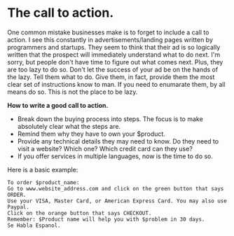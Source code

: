 The call to action.
===================
    
One common mistake businesses make is to forget to include a call to action. I see this constantly
in advertisements/landing pages written by programmers and startups. They seem to think that their ad
is so logically written that the prospect will immediately understand what to do next.
I'm sorry, but people don't have time to figure out what comes next. Plus, they are too 
lazy to do so. Don't let the success of your ad be on the hands of the lazy. Tell
them what to do. Give them, in fact, provide them the most clear set of instructions
know to man. If you need to enumarate them, by all means do so. This is not the 
place to be lazy.

**How to write a good call to action.**

- Break down the buying process into steps. The focus is to make absolutely clear what the steps are.
- Remind them why they have to own your $product. 
- Provide any technical details they may need to know. Do they need to visit a website? Which one? Which credit card can they use?
- If you offer services in multiple languages, now is the time to do so.

Here is a basic example:

    To order $product_name:
    Go to www.website_address.com and click on the green button that says ORDER.
    Use your VISA, Master Card, or American Express Card. You may also use Paypal.
    Click on the orange button that says CHECKOUT.
    Remember: $Product name will help you with $problem in 30 days.
    Se Habla Espanol. 
